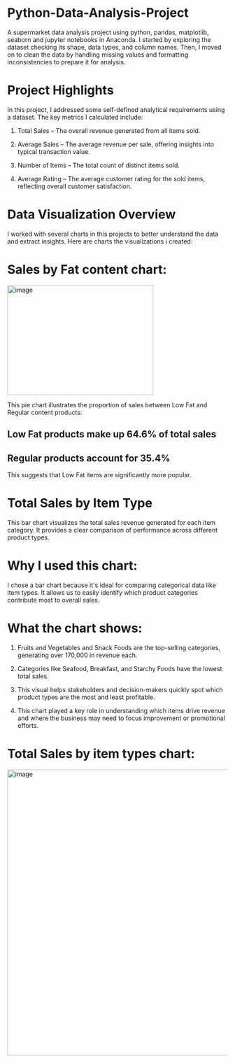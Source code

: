 # Python-Data-Analysis-Project
A supermarket data analysis project using python, pandas, matplotlib, seaborn and jupyter notebooks in Anaconda.
I started by exploring the dataset checking its shape, data types, and column names. Then, I moved on to clean the data by handling missing values and formatting inconsistencies to prepare it for analysis.

# Project Highlights
In this project, I addressed some self-defined analytical requirements using a dataset. The key metrics I calculated include:

1. Total Sales – The overall revenue generated from all items sold.

2. Average Sales – The average revenue per sale, offering insights into typical transaction value.

3. Number of Items – The total count of distinct items sold.

4. Average Rating – The average customer rating for the sold items, reflecting overall customer satisfaction.

# Data Visualization Overview

I worked with several charts in this projects to better understand the data and extract insights.
Here are charts the visualizations i created:
# Sales by Fat content chart:

<img width="334" height="251" alt="image" src="https://github.com/user-attachments/assets/fe697c5a-d67f-495c-ac4a-8fff3b65617a" />

This pie chart illustrates the proportion of sales between Low Fat and Regular content products:
 ## Low Fat products make up 64.6% of total sales
 ## Regular products account for 35.4%

 This suggests that Low Fat items are significantly more popular.
 
 
 # Total Sales by Item Type
This bar chart visualizes the total sales revenue generated for each item category. It provides a clear comparison of performance across different product types.

# Why I used this chart:
I chose a bar chart because it's ideal for comparing categorical data like item types. It allows us to easily identify which product categories contribute most to overall sales.

# What the chart shows:
1. Fruits and Vegetables and Snack Foods are the top-selling categories, generating over 170,000 in revenue each.

2. Categories like Seafood, Breakfast, and Starchy Foods have the lowest total sales.

3. This visual helps stakeholders and decision-makers quickly spot which product types are the most and least profitable.

4. This chart played a key role in understanding which items drive revenue and where the business may need to focus improvement or promotional efforts.

# Total Sales by item types chart:

 <img width="1370" height="654" alt="image" src="https://github.com/user-attachments/assets/bd5bd274-031f-4548-a052-dd13bd2bde4b" />



